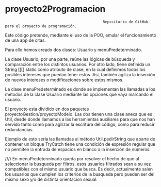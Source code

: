 # proyecto2Programacion

                                                 Repositorio de GitHub para el proyecto de programación.

Este código pretende, mediante el uso de la POO, emular el funcionamiento de una app de citas.

Para ello hemos creado dos clases: Usuario y menuPredeterminado.

La clase Usuario, por una parte, reúne las lógicas de búsqueda y comparación entre los distintos usuarios. 
Por otro lado, tiene definida un String [][] static como atributo de clase, en la cual definimos todos
los posibles intereses que puedan tener estos. Así, también agiliza la inserción de nuevos intereses
o modificaciones sobre estos mismos.

La clase menuPredeterminado es donde se implementan las llamadas a los métodos de la clase Usuario
mediante las opciones que vaya marcando el usuario. 

El proyecto esta dividido en dos paquetes proyectoGestion/proyectoModelo. Las dos tienen
una clase anexa que es Util, desde donde llamamos a las herramientas auxiliares para
que nos han servido tanto como para agilizar la escritura  del código, como para reducir redundancias. 

Ejemplo de esto sería las llamadas al método Util.pedirString que aparte de contener un bloque TryCatch
tiene una condición de expresión regular que no permiten la entrada de espacios en blanco o la inserción de números.

 
//// En menuPredeterminado queda por resolver el hecho de que al seleccionar la busqueda por filtros, esos usuarios filtrados sean a su vez compatibles
con el mismo usuario que busca. Es decir, actualmente salen los usuarios que cumplen los criterios de la busqueda pero pueden ser del mismo sexo y/o
de distinta orientacion sexual.
